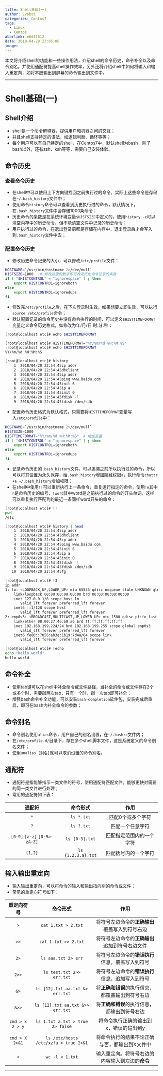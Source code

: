 ```yaml
---
title: Shell基础(一)
author: Evobot
categories: Centos7
tags:
  - Linux
  - Centos
abbrlink: e6d37612
date: 2018-04-20 23:05:06
image:
---
```




本文将介绍shell的功能和一些操作用法，介绍shell的命令历史，命令补全以及命令别名，并使用通配符提高shell操作效率，另外还将介绍shell中如何将输入和输入重定向，如将本应输出到屏幕的命令输出到文件中。

<!--more-->

---

# Shell基础(一)

## Shell介绍

- shell是一个命令解释器，提供用户和机器之间的交互；
- 并且shell支持特定的语法，如逻辑判断、循环等等；
- 每个用户可以有自己特定的shell，在Centos7中，默认shell为bash，除了bash以外，还有zsh，ksh等等，需要自己安装体验。

## 命令历史

### 查看命令历史

- 在shell中可以使用上下方向键找回之前执行过的命令，实际上这些命令是存储在`~/.bash_history`文件中；
- 使用命令`history`命令可以查看到历史执行过的命令，默认情况下，在`.bash_history`文件中会存储1000条命令；
- 历史命令的条数是在系统环境变量`$HISTSIZE`中定义的，使用`history -c`可以清空内存中的历史命令，但不能清空文件中记录的历史命令；
- 用户执行过的命令，在退出登录前都是存储在内存中，退出登录后才会写入到`.bash_history`文件中去；

### 配置命令历史

- 修改历史命令记录的大小，可以修改`/etc/profile`文件：

```bash
HOSTNAME=`/usr/bin/hostname 2>/dev/null`
HISTSIZE=1000	# 修改这里的数字即可改变历史命令记录的条数
if [ "$HISTCONTROL" = "ignorespace" ] ; then
    export HISTCONTROL=ignoreboth
else
    export HISTCONTROL=ignoredups
fi
```

- 修改完`/etc/profile`之后，在下次登录时生效，如果想要立即生效，可以执行`source /etc/profile`命令；
- 默认配置记录的命令历史并没有命令执行的时间，可以定义`$HISTTIMEFORMAT`变量定义命令历史格式，如修改为年/月/日 时:分:秒：

```bash
[root@localhost etc]# echo $HISTTIMEFORMAT

[root@localhost etc]# HISTTIMEFORMAT="%Y/%m/%d %H:%M:%S"
[root@localhost etc]# echo $HISTTIMEFORMAT
%Y/%m/%d %H:%M:%S

[root@localhost etc]# history 
    1  2018/04/20 22:54:45ip addr
    2  2018/04/20 22:54:45dhclient
    3  2018/04/20 22:54:45ip addr
    4  2018/04/20 22:54:45ping www.baidu.com
    5  2018/04/20 22:54:45init 6
    6  2018/04/20 22:54:45ip a
    7  2018/04/20 22:54:45init 0
    8  2018/04/20 22:54:45fdisk -l
    9  2018/04/20 22:54:45fdisk /dev/sdb
```

- 配置命令历史格式为默认格式，只需要将`HISTTIMEFORMAT`变量写入`/etc/profile`中：

```bash
HOSTNAME=`/usr/bin/hostname 2>/dev/null`
HISTSIZE=1000
HISTTIMEFORMAT="%Y/%m/%d %H:%M:%S"	# 增加变量
if [ "$HISTCONTROL" = "ignorespace" ] ; then
    export HISTCONTROL=ignoreboth
else
    export HISTCONTROL=ignoredups
fi
```

- 记录命令历史的`.bash_history`文件，可以追溯之前所以执行过的命令，所以可以将其设置为永久保存，给`.bash_history`增加隐藏权限`a`，执行命令`chattr +a ~/.bash_history`增加权限；
- 在shell中使用`!!`可以重新执行上一条命令，重复运行指定的命令，使用`!n`其中`n`是命令历史的编号，`!word`其中word是之前执行过的命令的开头单词，这样可以重复执行匹配到的最近一条同样word开头的命令：

```bash
[root@localhost etc]# !!
pwd
/etc

[root@localhost etc]# history | head
    1  2018/04/20 22:54:45ip addr
    2  2018/04/20 22:54:45dhclient
    3  2018/04/20 22:54:45ip addr
    4  2018/04/20 22:54:45ping www.baidu.com
    5  2018/04/20 22:54:45init 6
    6  2018/04/20 22:54:45ip a
    7  2018/04/20 22:54:45init 0
    8  2018/04/20 22:54:45fdisk -l
    9  2018/04/20 22:54:45fdisk /dev/sdb
   10  2018/04/20 22:54:45fg
   
[root@localhost etc]# !3
ip addr
1: lo: <LOOPBACK,UP,LOWER_UP> mtu 65536 qdisc noqueue state UNKNOWN qlen 1
    link/loopback 00:00:00:00:00:00 brd 00:00:00:00:00:00
    inet 127.0.0.1/8 scope host lo
       valid_lft forever preferred_lft forever
    inet6 ::1/128 scope host 
       valid_lft forever preferred_lft forever
2: enp0s3: <BROADCAST,MULTICAST,UP,LOWER_UP> mtu 1500 qdisc pfifo_fast state UP qlen 1000
    link/ether 08:00:27:4e:b0:a6 brd ff:ff:ff:ff:ff:ff
    inet 192.168.199.224/24 brd 192.168.199.255 scope global enp0s3
       valid_lft forever preferred_lft forever
    inet6 fe80::7056:ab3e:1b19:7d4a/64 scope link 
       valid_lft forever preferred_lft forever
       
[root@localhost etc]# !echo
echo "hello world"
hello world
```

## 命令补全

- 使用tab键可以在shell中补全命令或文件路径，当补全的命令或文件存在2个或多个时，需要敲两次tab，只有一个时，敲一次tab即可补全；
- 增强bash命令补全功能，可以安装`bash-completion`软件包，安装完成后重启，即可在bash内补全命令的参数；

## 命令别名

- 命令别名使用`alias`命令，用户自己的别名设置，在`~/.bashrc`文件内；
- 在`/etc/profile.d/`目录下，存在多个shell脚本文件，这是系统定义的命令别名文件；
- 使用`unalias [别名]`就可以取消设置的命令别名。

## 通配符

- 通配符是指能够指示一类文件的符号，使用通配符匹配文件，能够更快对需要的同一类文件进行处理；
- 常用的通配符如下表：

|              通配符              |       命令形式       |      作用      |
| :---------------------------: | :--------------: | :----------: |
|              `*`              |    `ls *.txt`    |  匹配0个或多个字符   |
|              `?`              |    `ls ?.txt`    |   匹配一个任意字符   |
| `[0-9]` `[a-z]` `[0-9a-zA-Z]` |  `ls [0-3].txt`  | 匹配指定范围内的一个字符 |
|            `{1,2}`            | `ls {1.2.3.a}.txt` |  匹配括号内的一个字符  |

## 输入输出重定向

- 输入输出重定向，可以将命令的输入和输出指向别的命令或文件；
- 常见的重定向符号如下：

|      重定向符号      |                 命令形式                  |             作用             |
| :-------------: | :-----------------------------------: | :------------------------: |
|       `>`       |          `cat 1.txt > 2.txt`          | 将符号左边命令的**正确输出**覆盖写入到符号右边  |
|      `>>`       |         `cat 1.txt >> 2.txt`          | 将符号左边命令的**正确输出**追加到符号右边文件  |
|      `2>`       |          `ls aaa.txt 2> err`          | 将符号左边命令的**错误执行**信息，覆盖写入到符号 |
|      `2>>`      |       `ls test.txt 2>> err.txt`       | 将符号左边命令的**错误执行**信息，追加写入到符号 |
|      `&>`       |    `ls [12].txt aa.txt &> err.txt`    | 将**正确和错误**的执行信息，都覆盖输出到符号右边 |
|      `&>>`      |   `ls [12].txt aa.txt &>> err.txt`    |  将**正确和错误**的执行信息，都输出到符号右边  |
| `cmd > x 2 > y` |   `ls 1.txt a.txt > true 2> false`    |    将命令执行正确的输出到x，错误的输出到y    |
| `cmd > X 2>&1`  | `ls /etc/hosts /etc/xzfa > true 2>&1` |  将命令执行的结果不论正确与否，都输出到X文件中   |
|       `<`       |            `wc -l < 1.txt`            | 输入重定向。将符号右边的内容输入到左边的**命令** |

---


